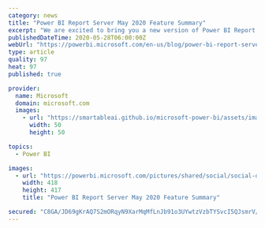 ```yaml
---
category: news
title: "Power BI Report Server May 2020 Feature Summary"
excerpt: "We are excited to bring you a new version of Power BI Report Server this month! With this update, we’re releasing a bevy of features across all aspects of Power BI: hierarchical slicer and decomposition tree visuals, query diagnostics, and more. Read on to get the full details of all the new additions!"
publishedDateTime: 2020-05-28T06:00:00Z
webUrl: "https://powerbi.microsoft.com/en-us/blog/power-bi-report-server-may-2020-feature-summary/"
type: article
quality: 97
heat: 97
published: true

provider:
  name: Microsoft
  domain: microsoft.com
  images:
    - url: "https://smartableai.github.io/microsoft-power-bi/assets/images/organizations/microsoft.com-50x50.jpg"
      width: 50
      height: 50

topics:
  - Power BI

images:
  - url: "https://powerbi.microsoft.com/pictures/shared/social/social-default-image.png"
    width: 418
    height: 417
    title: "Power BI Report Server May 2020 Feature Summary"

secured: "C8GA/JD69gKrAQ7S2mORqyN9XarMqMfLnJb91o3UYwtzVzbTYSvcI5QJsmrV/VeELH1x2WZpV3S+VHvbJyqZI/5CMa5n24YhFays8vGnxPyxUJskpMewEgpsbe1OixBMubORSSPJJJvkg1AnzKnhhyW8huG2vtxeTwgaVcAM4yl+7QRUkdUv3BFF+ACeeF24Rq/P8a6iaZc/hlYW6Ek5ijofz1nnCneZC8A71wf9wo7u0QOP20hf4bTRWusKDkaZd/Qtj2lRN1nDHNyuCKQ3BMS8ajA0e8OYazwHrunqcwOrq9miJrhHzC21jPHvN9JpZa3c70bwl5IsBI0EMuZJ+A==;ycNodgZf89eiXw07rtJsew=="
---
```


